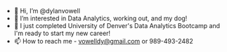 - 👋 Hi, I’m @dylanvowell
- 👀 I’m interested in Data Analytics, working out, and my dog!
- 🌱 I just completed University of Denver's Data Analytics Bootcamp and I'm ready to start my new career!
- 📫 How to reach me - vowelldy@gmail.com or 989-493-2482
